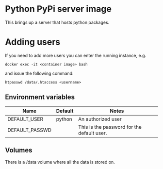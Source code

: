# Python PyPi server image

This brings up a server that hosts python packages.

# Adding users

If you need to add more users you can enter the running instance, e.g. 

```
docker exec -it <container image> bash
```

and issue the following command:

```
htpasswd /data/.htaccess <username>
```

## Environment variables

|Name          |Default       |Notes                                          |
|--------------|--------------|-----------------------------------------------|
|DEFAULT_USER  |python        |An authorized user                             |
|DEFAULT_PASSWD|              |This is the password for the default user.     |

## Volumes

There is a /data volume where all the data is stored on.

